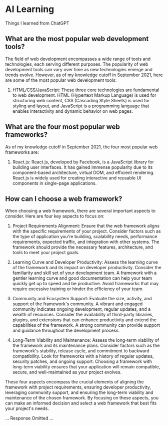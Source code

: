 # AI Learning

Things I learned from ChatGPT

## What are the most popular web development tools?


The field of web development encompasses a wide range of tools and technologies, each serving different purposes. The popularity of web development tools can vary over time as new technologies emerge and trends evolve. However, as of my knowledge cutoff in September 2021, here are some of the most popular web development tools:

1. HTML/CSS/JavaScript: These three core technologies are fundamental to web development. HTML (Hypertext Markup Language) is used for structuring web content, CSS (Cascading Style Sheets) is used for styling and layout, and JavaScript is a programming language that enables interactivity and dynamic behavior on web pages.




## What are the four most popular web frameworks?

As of my knowledge cutoff in September 2021, the four most popular web frameworks are:

1. React.js: React.js, developed by Facebook, is a JavaScript library for building user interfaces. It has gained immense popularity due to its component-based architecture, virtual DOM, and efficient rendering. React.js is widely used for creating interactive and reusable UI components in single-page applications.



## How can I choose a web framework?

When choosing a web framework, there are several important aspects to consider. Here are four key aspects to focus on:

1. Project Requirements Alignment: Ensure that the web framework aligns with the specific requirements of your project. Consider factors such as the type of application you're building, scalability needs, performance requirements, expected traffic, and integration with other systems. The framework should provide the necessary features, architecture, and tools to meet your project goals.

2. Learning Curve and Developer Productivity: Assess the learning curve of the framework and its impact on developer productivity. Consider the familiarity and skill set of your development team. A framework with a gentler learning curve and good documentation can help your team quickly get up to speed and be productive. Avoid frameworks that may require excessive training or hinder the efficiency of your team.

3. Community and Ecosystem Support: Evaluate the size, activity, and support of the framework's community. A vibrant and engaged community indicates ongoing development, regular updates, and a wealth of resources. Consider the availability of third-party libraries, plugins, and extensions that can enhance productivity and extend the capabilities of the framework. A strong community can provide support and guidance throughout the development process.

4. Long-Term Viability and Maintenance: Assess the long-term viability of the framework and its maintenance plans. Consider factors such as the framework's stability, release cycle, and commitment to backward compatibility. Look for frameworks with a history of regular updates, security patches, and ongoing support. Choosing a framework with long-term viability ensures that your application will remain compatible, secure, and well-maintained as your project evolves.

These four aspects encompass the crucial elements of aligning the framework with project requirements, ensuring developer productivity, leveraging community support, and ensuring the long-term viability and maintenance of the chosen framework. By focusing on these aspects, you can make an informed decision and select a web framework that best fits your project's needs.


...  Response Omitted ...
